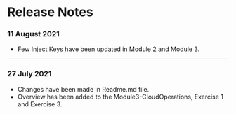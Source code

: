 # Release Notes

### 11 August 2021
  - Few Inject Keys have been updated in Module 2 and Module 3.
  
------------------

### 27 July 2021
  - Changes have been made in Readme.md file.
  - Overview has been added to the Module3-CloudOperations, Exercise 1 and Exercise 3.
  
